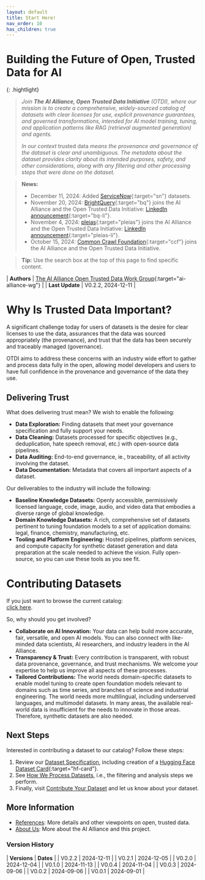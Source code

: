 ```yaml
---
layout: default
title: Start Here!
nav_order: 10
has_children: true
---
```


# Building the Future of Open, Trusted Data for AI

{: .hightlight}
> _Join **The AI Alliance, Open Trusted Data Initiative** (OTDI), where our mission is to create a comprehensive, widely-sourced catalog of datasets with clear licenses for use, explicit provenance guarantees, and governed transformations, intended for AI model training, tuning, and application patterns like RAG (retrieval augmented generation) and agents._
>
> _In our context_ trusted data _means the provenance and governance of the dataset is clear and unambiguous. The metadata about the dataset provides clarity about its intended purposes, safety, and other considerations, along with any filtering and other processing steps that were done on the dataset._

> **News:**
>
> * December 11, 2024: Added [ServiceNow](https://www.servicenow.com/){:target="sn"} datasets.
> * November 20, 2024: [BrightQuery](https://brightquery.com/){:target="bq"} joins the AI Alliance and the Open Trusted Data Initiative: [LinkedIn announcement](https://www.linkedin.com/posts/jose-plehn_brightquery-is-proud-to-now-be-a-member-of-activity-7265516443742478338-xjIz/?utm_source=share&utm_medium=member_desktop){:target="bq-li"}.
> * November 4, 2024: [pleias](https://pleias.fr){:target="pleias"} joins the AI Alliance and the Open Trusted Data Initiative: [LinkedIn announcement](https://www.linkedin.com/posts/pleias_pleias-joins-the-ai-alliance-to-co-lead-open-ugcPost-7259263514542796800-Uphx/){:target="pleias-li"}.
> * October 15, 2024: [Common Crawl Foundation](https://commoncrawl.org/){:target="ccf"} joins the AI Alliance and the Open Trusted Data Initiative.

> **Tip:** Use the search box at the top of this page to find specific content.

| **Authors**     | [The AI Alliance Open Trusted Data Work Group](https://thealliance.ai/focus-areas/foundation-models){:target="ai-alliance-wg"} |
| **Last Update** | V0.2.2, 2024-12-11 |

# Why Is Trusted Data Important?

A significant challenge today for users of datasets is the desire for clear licenses to use the data, assurances that the data was sourced appropriately (the provenance), and trust that the data has been securely and traceably managed (governance).

OTDI aims to address these concerns with an industry wide effort to gather and process data fully in the open, allowing model developers and users to have full confidence in the provenance and governance of the data they use.

## Delivering Trust

What does delivering trust mean? We wish to enable the following:

* **Data Exploration:** Finding datasets that meet your governance specification and fully support your needs.
* **Data Cleaning:** Datasets processed for specific objectives (e.g., deduplication, hate speech removal, etc.) with open-source data pipelines.
* **Data Auditing:** End-to-end governance, ie., traceability, of all activity involving the dataset.
* **Data Documentation:** Metadata that covers all important aspects of a dataset.

Our deliverables to the industry will include the following:

* **Baseline Knowledge Datasets:** Openly accessible, permissively licensed language, code, image, audio, and video data that embodies a diverse range of global knowledge. 
* **Domain Knowledge Datasets:** A rich, comprehensive set of datasets pertinent to tuning foundation models to a set of application domains: legal, finance, chemistry, manufacturing, etc.
* **Tooling and Platform Engineering:** Hosted pipelines, platform services, and compute capacity for synthetic dataset generation and data preparation at the scale needed to achieve the vision. Fully open-source, so you can use these tools as you see fit.

# Contributing Datasets

If you just want to browse the current catalog:<br/>
<a href="{{site.baseurl}}/catalog/" target="hugging-face" class="btn btn-primary fs-5 mb-4 mb-md-0 mr-2 no-glyph">click here</a>.

So, why should you get involved?

* **Collaborate on AI Innovation:** Your data can help build more accurate, fair, versatile, and open AI models. You can also connect with like-minded data scientists, AI researchers, and industry leaders in the AI Alliance.
* **Transparency & Trust:** Every contribution is transparent, with robust data provenance, governance, and trust mechanisms. We welcome your expertise to help us improve all aspects of these processes.
* **Tailored Contributions:** The world needs domain-specific datasets to enable model tuning to create open foundation models relevant to domains such as time series, and branches of science and industrial engineering. The world needs more multilingual, including underserved languages, and multimodel datasets. In many areas, the available real-world data is insufficient for the needs to innovate in those areas. Therefore, synthetic datasets are also needed.

## Next Steps

Interested in contributing a dataset to our catalog? Follow these steps:

1. Review our [Dataset Specification]({{site.baseurl}}/dataset-requirements), including creation of a [Hugging Face Dataset Card](https://huggingface.co/docs/hub/datasets-cards){:target="hf-card"}.
2. See [How We Process Datasets]({{site.baseurl}}/our-processing), i.e., the filtering and analysis steps we perform.
3. Finally, visit [Contribute Your Dataset]({{site.baseurl}}/contributing) and let us know about your dataset.

## More Information

* [References]({{site.baseurl}}/references): More details and other viewpoints on open, trusted data.
* [About Us]({{site.baseurl}}/about): More about the AI Alliance and this project.

### Version History

| **Versions** | **Dates**  |
| V0.2.2       | 2024-12-11 |
| V0.2.1       | 2024-12-05 |
| V0.2.0       | 2024-12-04 |
| V0.1.0       | 2024-11-13 |
| V0.0.4       | 2024-11-04 |
| V0.0.3       | 2024-09-06 |
| V0.0.2       | 2024-09-06 |
| V0.0.1       | 2024-09-01 |
